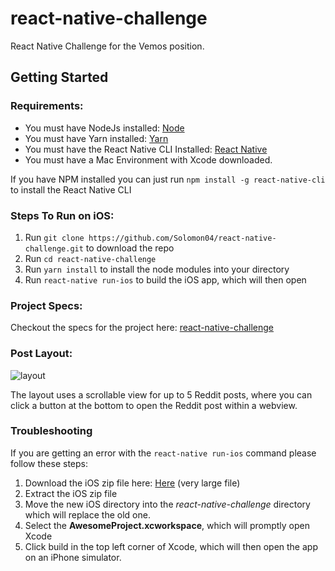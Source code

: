 # react-native-challenge
React Native Challenge for the Vemos position. 



## Getting Started
### Requirements: 
- You must have NodeJs installed: <a href="https://nodejs.org/en/">Node</a>
- You must have Yarn installed: <a href="https://yarnpkg.com/en/">Yarn</a>
- You must have the React Native CLI Installed: <a href="https://www.npmjs.com/package/react-native">React Native</a>
- You must have a Mac Environment with Xcode downloaded. 

If you have NPM installed you can just run `npm install -g react-native-cli` to install the React Native CLI

### Steps To Run on iOS: 
1. Run `git clone https://github.com/Solomon04/react-native-challenge.git` to download the repo
2. Run `cd react-native-challenge`
2. Run `yarn install` to install the node modules into your directory
3. Run `react-native run-ios` to build the iOS app, which will then open

### Project Specs: 
Checkout the specs for the project here: <a href="https://github.com/bookbottles/react-native-challenge">react-native-challenge</a>

### Post Layout: 
![layout](https://user-images.githubusercontent.com/35110194/61183721-48a27180-a60a-11e9-9072-9113e97a9a38.JPG)

The layout uses a scrollable view for up to 5 Reddit posts, where you can click a button at the bottom to open the Reddit post within a webview.

### Troubleshooting
If you are getting an error with the `react-native run-ios` command please follow these steps: 
1. Download the iOS zip file here: <a href="https://drive.google.com/open?id=1UJuOJeFtVLPuUKWA55gdcWHPJZoMBeMm">Here<a/> (very large file)
2. Extract the iOS zip file
3. Move the new iOS directory into the *react-native-challenge* directory which will replace the old one. 
4. Select the **AwesomeProject.xcworkspace**, which will promptly open Xcode
5. Click build in the top left corner of Xcode, which will then open the app on an iPhone simulator. 
